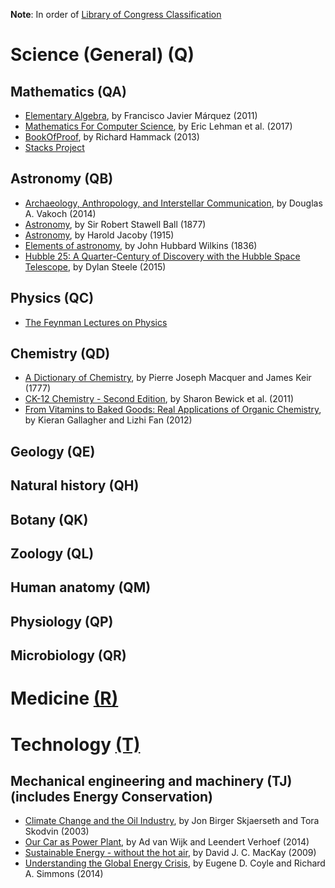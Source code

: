 **Note**: In order of [Library of Congress Classification](http://www.loc.gov/catdir/cpso/lcco/)

# Science (General) (Q)

## Mathematics (QA)
* [Elementary Algebra](http://www.mathhands.com/046), by Francisco Javier Márquez (2011)
* [Mathematics For Computer Science](https://courses.csail.mit.edu/6.042/spring17/mcs.pdf), by Eric Lehman et al. (2017)
* [BookOfProof](http://www.people.vcu.edu/~rhammack/BookOfProof), by Richard Hammack (2013)
* [Stacks Project](http://stacks.math.columbia.edu/)


## Astronomy   (QB)
* [Archaeology, Anthropology, and Interstellar Communication](https://unglue.it/work/139785/), by Douglas A. Vakoch (2014)
* [Astronomy](https://unglue.it/work/81942/), by Sir Robert Stawell Ball (1877) 
* [Astronomy](https://unglue.it/work/81943/), by Harold Jacoby (1915)
* [Elements of astronomy](https://unglue.it/work/81958/), by John Hubbard Wilkins (1836)
* [Hubble 25: A Quarter-Century of Discovery with the Hubble Space Telescope](https://unglue.it/work/145858/), by Dylan Steele (2015)


## Physics (QC)
* [The Feynman Lectures on Physics](http://feynmanlectures.caltech.edu/)


## Chemistry   (QD)
* [A Dictionary of Chemistry](https://unglue.it/work/140195/), by Pierre Joseph Macquer and James Keir (1777)
* [CK-12 Chemistry - Second Edition](https://unglue.it/work/140345/), by Sharon Bewick et al. (2011)
* [From Vitamins to Baked Goods: Real Applications of Organic Chemistry](https://unglue.it/work/145870/), by Kieran Gallagher and Lizhi Fan (2012)


## Geology (QE)

## Natural history (QH)

## Botany (QK)

## Zoology (QL)

## Human anatomy (QM)

## Physiology (QP)

## Microbiology (QR)

# Medicine [(R)](http://www.loc.gov/aba/cataloging/classification/lcco/lcco_r.pdf)

# Technology [(T)](http://www.loc.gov/aba/cataloging/classification/lcco/lcco_t.pdf)

## Mechanical engineering and machinery (TJ) (includes Energy Conservation)
* [Climate Change and the Oil Industry](https://unglue.it/work/138838/), by Jon Birger Skjaerseth and Tora Skodvin (2003)
* [Our Car as Power Plant](https://unglue.it/work/129373/), by Ad van Wijk and Leendert Verhoef (2014) 
* [Sustainable Energy - without the hot air](https://unglue.it/work/140777/), by David J. C. MacKay (2009)
* [Understanding the Global Energy Crisis](https://unglue.it/work/136212/), by Eugene D. Coyle and Richard A. Simmons (2014)
